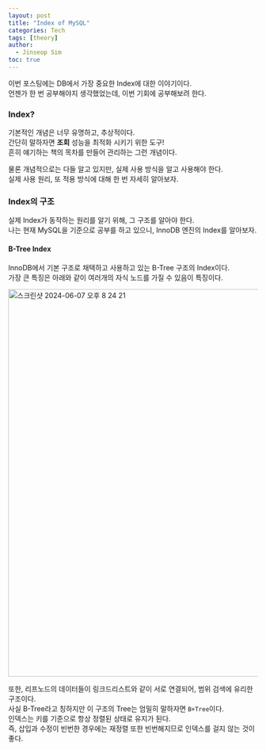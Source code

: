 ```yaml
---
layout: post
title: "Index of MySQL"
categories: Tech
tags: [theory]
author:
  - Jinseop Sim
toc: true
---
```

이번 포스팅에는 DB에서 가장 중요한 Index에 대한 이야기이다.  
언젠가 한 번 공부해야지 생각했었는데, 이번 기회에 공부해보려 한다.  

### Index?
기본적인 개념은 너무 유명하고, 추상적이다.  
간단히 말하자면 __조회__ 성능을 최적화 시키기 위한 도구!  
흔히 얘기하는 책의 목차를 만들어 관리하는 그런 개념이다.  

물론 개념적으로는 다들 알고 있지만, 실제 사용 방식을 알고 사용해야 한다.  
실제 사용 원리, 또 적용 방식에 대해 한 번 자세히 알아보자.  

### Index의 구조
실제 Index가 동작하는 원리를 알기 위해, 그 구조를 알아야 한다.  
나는 현재 MySQL을 기준으로 공부를 하고 있으니, InnoDB 엔진의 Index를 알아보자.  

#### B-Tree Index
InnoDB에서 기본 구조로 채택하고 사용하고 있는 B-Tree 구조의 Index이다.  
가장 큰 특징은 아래와 같이 여러개의 자식 노드를 가질 수 있음이 특징이다.  

<img width="782" alt="스크린샷 2024-06-07 오후 8 24 21" src="https://github.com/Jinseop-Sim/Jinseop-Sim.github.io/assets/71700079/5b3f7104-4cd8-44cc-9926-fbeb6f7e00c1">  

또한, 리프노드의 데이터들이 링크드리스트와 같이 서로 연결되어, 범위 검색에 유리한 구조이다.  
사실 B-Tree라고 칭하지만 이 구조의 Tree는 엄밀히 말하자면 ```B+Tree```이다.  
인덱스는 키를 기준으로 항상 정렬된 상태로 유지가 된다.  
즉, 삽입과 수정이 빈번한 경우에는 재정렬 또한 빈번해지므로 인덱스를 걸지 않는 것이 좋다.  

